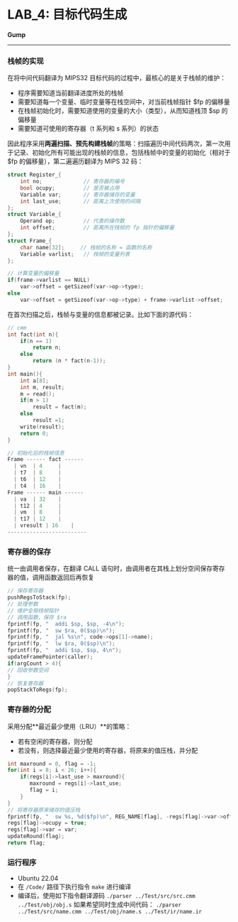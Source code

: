 # LAB_4: 目标代码生成



**Gump**

------------------------------

### 栈帧的实现

在将中间代码翻译为 MIPS32 目标代码的过程中，最核心的是关于栈帧的维护：

- 程序需要知道当前翻译进度所处的栈帧
- 需要知道每一个变量、临时变量等在栈空间中，对当前栈帧指针 $fp 的偏移量
- 在栈帧初始化时，需要知道使用的变量的大小（类型），从而知道栈顶 $sp 的偏移量
- 需要知道可使用的寄存器（t 系列和 s 系列）的状态

因此程序采用**两遍扫描、预先构建栈帧**的策略：扫描遍历中间代码两次，第一次用于记录、初始化所有可能出现的栈帧的信息，包括栈帧中的变量的初始化（相对于 $fp 的偏移量），第二遍遍历翻译为 MIPS 32 码：

```c
struct Register_{
    int no;             // 寄存器的编号
    bool ocupy;         // 是否被占用
    Variable var;       // 寄存器储存的变量
    int last_use;       // 距离上次使用的间隔
};
struct Variable_{
    Operand op;         // 代表的操作数
    int offset;         // 距离所在栈帧的 fp 指针的偏移量
};
struct Frame_{
    char name[32];     // 栈帧的名称 = 函数的名称
    Variable varlist;   // 栈帧的变量列表
};

// 计算变量的偏移量
if(frame->varlist == NULL)
    var->offset = getSizeof(var->op->type);
else
    var->offset = getSizeof(var->op->type) + frame->varlist->offset;
```

在首次扫描之后，栈帧与变量的信息都被记录。比如下面的源代码：

```c
// cmm
int fact(int n){
    if(n == 1)
        return n;
    else
        return (n * fact(n-1));
}
int main(){
    int a[8];
    int m, result;
    m = read();
    if(m > 1)
        result = fact(m);
    else
        result =1;
    write(result);
    return 0;
}

// 初始化后的栈帧信息
Frame ------ fact ------
  | vn  | 4     |
  | t7  | 8     |
  | t6  | 12    |
  | t4  | 16    |
Frame ------ main ------
  | va  | 32    |
  | t12 | 4     |
  | vm  | 8     |
  | t17 | 12    |
  | vresult | 16    |
-------------------------
```

### 寄存器的保存

统一由调用者保存，在翻译 CALL 语句时，由调用者在其栈上划分空间保存寄存器的值，调用函数返回后再恢复

```c
// 保存寄存器
pushRegsToStack(fp);
// 处理参数
// 维护全局栈帧指针
// 调用函数，保存 $ra
fprintf(fp, "  addi $sp, $sp, -4\n");
fprintf(fp, "  sw $ra, 0($sp)\n");
fprintf(fp, "  jal %s\n", code->ops[1]->name);
fprintf(fp, "  lw $ra, 0($sp)\n");
fprintf(fp, "  addi $sp, $sp, 4\n");
updateFramePointer(caller);
if(argCount > 4){
// 回收参数空间
}
// 恢复寄存器
popStackToRegs(fp);
```

### 寄存器的分配

采用分配**最近最少使用（LRU）**的策略：

- 若有空闲的寄存器，则分配
- 若没有，则选择最近最少使用的寄存器，将原来的值压栈，并分配

```c
int maxround = 0, flag = -1;
for(int i = 8; i < 26; i++){
    if(regs[i]->last_use > maxround){
       maxround = regs[i]->last_use;
       flag = i;
    }
}
// 将寄存器原来储存的值压栈
fprintf(fp, "  sw %s, %d($fp)\n", REG_NAME[flag], -regs[flag]->var->offset);
regs[flag]->ocupy = true;
regs[flag]->var = var;
updateRound(flag);
return flag;
```



### 运行程序

- Ubuntu 22.04
- 在 `/Code/` 路径下执行指令 `make` 进行编译
- 编译后，使用如下指令翻译源码
  `./parser ../Test/src/src.cmm ../Test/obj/obj.s`
  如果希望同时生成中间代码：
   `./parser ../Test/src/name.cmm ../Test/obj/name.s ../Test/ir/name.ir`
